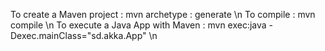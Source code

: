 To create a Maven project : mvn archetype : generate \n
To compile : mvn compile \n
To execute a Java App with Maven : mvn exec:java -Dexec.mainClass="sd.akka.App" \n

